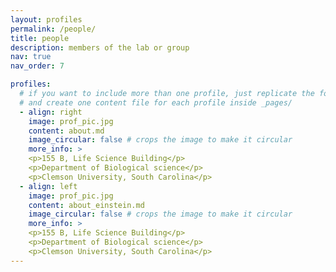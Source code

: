 ```yaml
---
layout: profiles
permalink: /people/
title: people
description: members of the lab or group
nav: true
nav_order: 7

profiles:
  # if you want to include more than one profile, just replicate the following block
  # and create one content file for each profile inside _pages/
  - align: right
    image: prof_pic.jpg
    content: about.md
    image_circular: false # crops the image to make it circular
    more_info: >
    <p>155 B, Life Science Building</p>
    <p>Department of Biological science</p>
    <p>Clemson University, South Carolina</p>
  - align: left
    image: prof_pic.jpg
    content: about_einstein.md
    image_circular: false # crops the image to make it circular
    more_info: >
    <p>155 B, Life Science Building</p>
    <p>Department of Biological science</p>
    <p>Clemson University, South Carolina</p>
---
```

